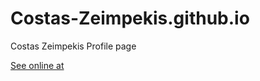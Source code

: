 # Costas-Zeimpekis.github.io

Costas Zeimpekis Profile page

[See online at](https://costas-zeimpekis.github.io/)
